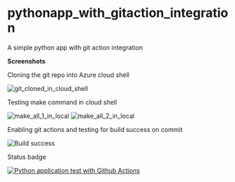 # pythonapp_with_gitaction_integration
A simple python app with git action integration


**Screenshots**

Cloning the git repo into Azure cloud shell

![git_cloned_in_cloud_shell](https://user-images.githubusercontent.com/108083391/192134670-2c218b50-b834-4a2d-812f-ecb58cd1bd02.jpg)


Testing make command in cloud shell

![make_all_1_in_local](https://user-images.githubusercontent.com/108083391/192134733-ab994a68-d3a0-4a26-8a47-7e8034f598a5.jpg)
![make_all_2_in_local](https://user-images.githubusercontent.com/108083391/192134736-2e9c3180-14f5-4a5b-afe3-8b72aaae6cd6.jpg)


Enabling git actions and testing for build success on commit

![Build success](https://user-images.githubusercontent.com/108083391/192134768-49d0f760-546c-41f5-ac2f-0bf841f7f2dd.jpg)

Status badge

[![Python application test with Github Actions](https://github.com/navaneethsantharam/pythonapp-with-gitactionintegration/actions/workflows/pythonapp.yml/badge.svg)](https://github.com/navaneethsantharam/pythonapp-with-gitactionintegration/actions/workflows/pythonapp.yml)
